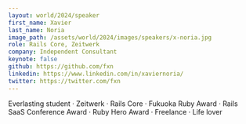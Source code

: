 ```yaml
---
layout: world/2024/speaker
first_name: Xavier
last_name: Noria
image_path: /assets/world/2024/images/speakers/x-noria.jpg
role: Rails Core, Zeitwerk
company: Independent Consultant
keynote: false
github: https://github.com/fxn
linkedin: https://www.linkedin.com/in/xaviernoria/
twitter: https://twitter.com/fxn
---
```


Everlasting student · Zeitwerk · Rails Core · Fukuoka Ruby Award · Rails SaaS Conference Award · Ruby Hero Award · Freelance · Life lover
